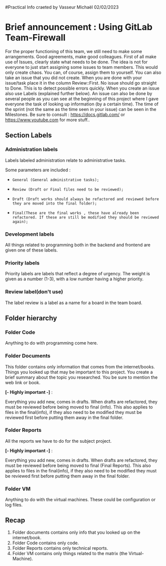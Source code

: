 #Practical Info craeted by Vasseur Michaël 02/02/2023

<h1>Brief announcement : Using GitLab Team-Firewall</h1>

For the proper functioning of this team, we still need to make some arrangements. Good agreements, make good colleagues.
First of all make use of Issues, clearly state what needs to be done. The idea is not for everyone to just start assigning some issues to team members. This would only create chaos. You can, of course, assign them to yourself. You can also take an issue that you did not create. When you are done with your issue/task place it in the column Review::First. No issue should go straight to Done. This is to detect possible errors quickly. When you create an issue also use Labels (explained further below). An issue can also be done by several people as you can see at the beginning of this project where I gave everyone the task of looking up information (by a certain time). The time of the sprint (not the same as the time seen in your issue) can be seen in the Milestones. Be sure to consult : https://docs.gitlab.com/ or https://www.youtube.com for more stuff..


<h2>Section Labels</h2>

<h3>Administration labels</h3>

Labels labeled administration relate to administrative tasks. 

Some parameters are included : 
-     General (General administrative tasks);
-     Review (Draft or Final files need to be reviewed);
-     Draft (Draft works should always be refactored and reviewed before they are moved into the final folder);
-     Final(These are the final works , these have already been refactored. If these are still be modified they should be reviewed again);




<h3>Development labels</h3>

All things related to programming both in the backend and frontend are given one of these labels.


<h3>Priority labels</h3> 

Priority labels are labels that reflect a degree of urgency. The weight is given as a number (1-3), with a low number having a higher priority.


<h3>Review label(don't use)</h3>

The label review is a label as a name for a board in the team board.


<h2>Folder hierarchy</h2>

<h3>Folder Code</h3>

Anything to do with programming come here.

<h3>Folder Documents</h3> 

This folder contains only information that comes from the internet/books. Things you looked up that may be important to this project. You create a brief summary about the topic you researched. You be sure to mention the web link or book. 

<b>[- Highly important -]</b> : 

Everything you add new, comes in drafts. When drafts are refactored, they must be reviewed before being moved to final (info). This also applies to files in the final(info), if they also need to be modified they must be reviewed first before putting them away in the final folder.

<h3>Folder Reports</h3>

All the reports we have to do for the subject project. 

<b> [- Highly important -]</b> : 

Everything you add new, comes in drafts. When drafts are refactored, they must be reviewed before being moved to final (Final Reports). This also applies to files in the final(info), if they also need to be modified they must be reviewed first before putting them away in the final folder.

<h3>Folder VM</h3> 

Anything to do with the virtual machines. These could be configuration or log files. 


<h2>Recap</h2> 

1. Folder documents contains only info that you looked up on the internet/book. 
2. Folder Code contains only code.
3. Folder Reports contains only technical reports.
4. Folder VM contains only things related to the matrix (the Virtual-Machine).



